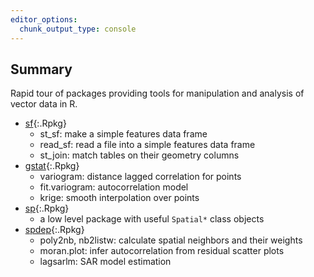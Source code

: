 ```yaml
---
editor_options: 
  chunk_output_type: console
---
```


## Summary

Rapid tour of packages providing tools for manipulation and analysis of
vector data in R.

- [sf](){:.Rpkg}
  - st_sf: make a simple features data frame
  - read_sf: read a file into a simple features data frame
  - st_join: match tables on their geometry columns
- [gstat](){:.Rpkg}
  - variogram: distance lagged correlation for points
  - fit.variogram: autocorrelation model
  - krige: smooth interpolation over points
- [sp](){:.Rpkg}
  - a low level package with useful `Spatial*` class objects
- [spdep](){:.Rpkg}
  - poly2nb, nb2listw: calculate spatial neighbors and their weights
  - moran.plot: infer autocorrelation from residual scatter plots
  - lagsarlm: SAR model estimation
